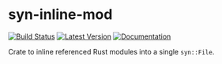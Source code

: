# syn-inline-mod

[![Build Status](https://travis-ci.org/TedDriggs/syn-inline-mod.svg?branch=master)](https://travis-ci.org/TedDriggs/syn-inline-mod)
[![Latest Version](https://img.shields.io/crates/v/syn-inline-mod.svg)](https://crates.io/crates/syn-inline-mod)
[![Documentation](https://docs.rs/syn-inline-mod/badge.svg)](https://docs.rs/syn-inline-mod)

Crate to inline referenced Rust modules into a single `syn::File`.